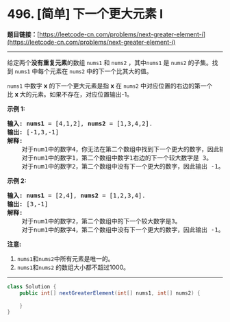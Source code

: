 # 496. [简单] 下一个更大元素 I

**题目链接：**[https://leetcode-cn.com/problems/next-greater-element-i](https://leetcode-cn.com/problems/next-greater-element-i)

---

<div class="content__1Y2H">
 <div class="notranslate">
  <p>给定两个<strong>没有重复元素</strong>的数组&nbsp;<code>nums1</code> 和&nbsp;<code>nums2</code>&nbsp;，其中<code>nums1</code>&nbsp;是&nbsp;<code>nums2</code>&nbsp;的子集。找到&nbsp;<code>nums1</code>&nbsp;中每个元素在&nbsp;<code>nums2</code>&nbsp;中的下一个比其大的值。</p> 
  <p><code>nums1</code>&nbsp;中数字&nbsp;<strong>x</strong>&nbsp;的下一个更大元素是指&nbsp;<strong>x</strong>&nbsp;在&nbsp;<code>nums2</code>&nbsp;中对应位置的右边的第一个比&nbsp;<strong>x&nbsp;</strong>大的元素。如果不存在，对应位置输出-1。</p> 
  <p><strong>示例 1:</strong></p> 
  <pre class="language-text"><strong>输入:</strong> <strong>nums1</strong> = [4,1,2], <strong>nums2</strong> = [1,3,4,2].
<strong>输出:</strong> [-1,3,-1]
<strong>解释:</strong>
    对于num1中的数字4，你无法在第二个数组中找到下一个更大的数字，因此输出 -1。
    对于num1中的数字1，第二个数组中数字1右边的下一个较大数字是 3。
    对于num1中的数字2，第二个数组中没有下一个更大的数字，因此输出 -1。</pre> 
  <p><strong>示例 2:</strong></p> 
  <pre class="language-text"><strong>输入:</strong> <strong>nums1</strong> = [2,4], <strong>nums2</strong> = [1,2,3,4].
<strong>输出:</strong> [3,-1]
<strong>解释:</strong>
&nbsp;   对于num1中的数字2，第二个数组中的下一个较大数字是3。
    对于num1中的数字4，第二个数组中没有下一个更大的数字，因此输出 -1。
</pre> 
  <p><strong>注意:</strong></p> 
  <ol> 
   <li><code>nums1</code>和<code>nums2</code>中所有元素是唯一的。</li> 
   <li><code>nums1</code>和<code>nums2</code>&nbsp;的数组大小都不超过1000。</li> 
  </ol> 
 </div>
</div>

---

```java
class Solution {
    public int[] nextGreaterElement(int[] nums1, int[] nums2) {
        
    }
}
```